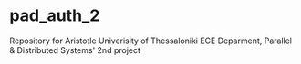 # pad_auth_2
Repository for Aristotle Univerisity of Thessaloniki ECE Deparment, Parallel &amp; Distributed Systems' 2nd project 
